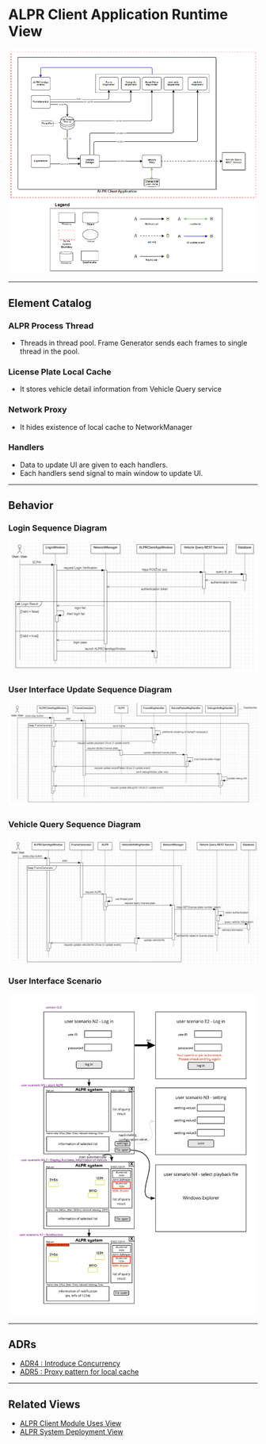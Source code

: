 # ALPR Client Application Runtime View
![ALPR Client Application Runtime View](runtime_view.png)
<hr>

## Element Catalog 

### ALPR Process Thread
- Threads in thread pool. Frame Generator sends each frames to single thread in the pool.

### License Plate Local Cache
- It stores vehicle detail information from Vehicle Query service

### Network Proxy
- It hides existence of local cache to NetworkManager

### Handlers
- Data to update UI are given to each handlers.
- Each handlers send signal to main window to update UI.

<hr>

## Behavior 
### Login Sequence Diagram
![](login_seq_diagram.png)

### User Interface Update Sequence Diagram
![](ui_update_seq_diagram.png)

### Vehicle Query Sequence Diagram
![](query_seq_diagram.png)

### User Interface Scenario
![](user_interface.jpg)
<hr>

## ADRs
- [ADR4 : Introduce Concurrency](ADR4.md)
- [ADR5 : Proxy pattern for local cache](ADR5.md)
<hr>

## Related Views 
- [ALPR Client Module Uses View](../Client%20Module%20Uses%20View/Client%20Module%20Uses%20View.md)
- [ALPR System Deployment View](../System%20Deployment%20View/System%20Deployment%20View.md)

